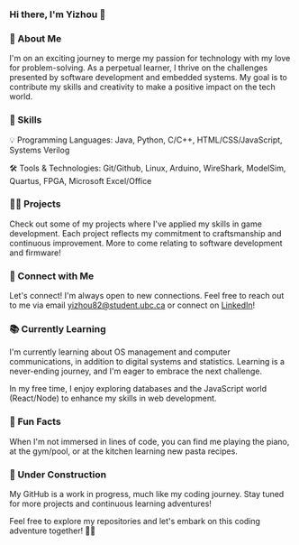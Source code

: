 ### Hi there, I'm Yizhou 👋

<!--
**yizhou82/yizhou82** is a ✨ _special_ ✨ repository because its `README.md` (this file) appears on your GitHub profile.

Here are some ideas to get you started:

- 🔭 I’m currently working on ...
- 🌱 I’m currently learning ...
- 👯 I’m looking to collaborate on ...
- 🤔 I’m looking for help with ...
- 💬 Ask me about ...
- 📫 How to reach me: ...
- 😄 Pronouns: ...
- ⚡ Fun fact: ...
-->

### 🚀 About Me
I'm on an exciting journey to merge my passion for technology with my love for problem-solving. As a perpetual learner, I thrive on the challenges presented by software development and embedded systems. My goal is to contribute my skills and creativity to make a positive impact on the tech world.


### 🌟 Skills

💡 Programming Languages: Java, Python, C/C++, HTML/CSS/JavaScript, Systems Verilog

🛠️ Tools & Technologies: Git/Github, Linux, Arduino, WireShark, ModelSim, Quartus, FPGA, Microsoft Excel/Office


### 👨‍💻 Projects
Check out some of my projects where I've applied my skills in game development. Each project reflects my commitment to craftsmanship and continuous improvement. More to come relating to software development and firmware!


### 🔗 Connect with Me
Let's connect! I'm always open to new connections. Feel free to reach out to me via email yizhou82@student.ubc.ca or connect on [LinkedIn](https://www.linkedin.com/in/yizhou-zhou/)!


### 📚 Currently Learning
I'm currently learning about OS management and computer communications, in addition to digital systems and statistics. Learning is a never-ending journey, and I'm eager to embrace the next challenge.

In my free time, I enjoy exploring databases and the JavaScript world (React/Node) to enhance my skills in web development.


### 🌈 Fun Facts
When I'm not immersed in lines of code, you can find me playing the piano, at the gym/pool, or at the kitchen learning new pasta recipes.

### 🚧 Under Construction

My GitHub is a work in progress, much like my coding journey. Stay tuned for more projects and continuous learning adventures!

Feel free to explore my repositories and let's embark on this coding adventure together! 🚀✨

